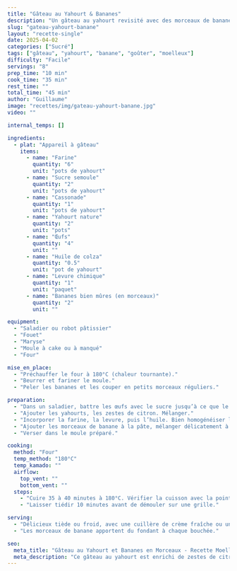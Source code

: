 ```yaml
---
title: "Gâteau au Yahourt & Bananes"
description: "Un gâteau au yahourt revisité avec des morceaux de bananes fondants pour une texture moelleuse et fruitée."
slug: "gateau-yahourt-banane"
layout: "recette-single"
date: 2025-04-02
categories: ["Sucré"]
tags: ["gâteau", "yahourt", "banane", "goûter", "moelleux"]
difficulty: "Facile"
servings: "8"
prep_time: "10 min"
cook_time: "35 min"
rest_time: ""
total_time: "45 min"
author: "Guillaume"
image: "recettes/img/gateau-yahourt-banane.jpg"
video: ""

internal_temps: []

ingredients:
  - plat: "Appareil à gâteau"
    items:
      - name: "Farine"
        quantity: "6"
        unit: "pots de yahourt"
      - name: "Sucre semoule"
        quantity: "2"
        unit: "pots de yahourt"
      - name: "Cassonade"
        quantity: "1"
        unit: "pots de yahourt"
      - name: "Yahourt nature"
        quantity: "2"
        unit: "pots"
      - name: "Œufs"
        quantity: "4"
        unit: ""
      - name: "Huile de colza"
        quantity: "0.5"
        unit: "pot de yahourt"
      - name: "Levure chimique"
        quantity: "1"
        unit: "paquet"
      - name: "Bananes bien mûres (en morceaux)"
        quantity: "2"
        unit: ""

equipment:
  - "Saladier ou robot pâtissier"
  - "Fouet"
  - "Maryse"
  - "Moule à cake ou à manqué"
  - "Four"

mise_en_place:
  - "Préchauffer le four à 180°C (chaleur tournante)."
  - "Beurrer et fariner le moule."
  - "Peler les bananes et les couper en petits morceaux réguliers."

preparation:
  - "Dans un saladier, battre les œufs avec le sucre jusqu’à ce que le mélange blanchisse."
  - "Ajouter les yahourts, les zestes de citron. Mélanger."
  - "Incorporer la farine, la levure, puis l’huile. Bien homogénéiser la pâte."
  - "Ajouter les morceaux de banane à la pâte, mélanger délicatement à la maryse."
  - "Verser dans le moule préparé."

cooking:
  method: "Four"
  temp_method: "180°C"
  temp_kamado: ""
  airflow:
    top_vent: ""
    bottom_vent: ""
  steps:
    - "Cuire 35 à 40 minutes à 180°C. Vérifier la cuisson avec la pointe d’un couteau."
    - "Laisser tiédir 10 minutes avant de démouler sur une grille."

serving:
  - "Délicieux tiède ou froid, avec une cuillère de crème fraîche ou une boule de glace vanille."
  - "Les morceaux de banane apportent du fondant à chaque bouchée."

seo:
  meta_title: "Gâteau au Yahourt et Bananes en Morceaux - Recette Moelleuse"
  meta_description: "Ce gâteau au yahourt est enrichi de zestes de citron et de morceaux de bananes fondants pour un résultat fruité, gourmand et ultra moelleux."
---
```


